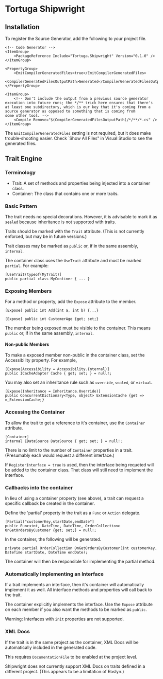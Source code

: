 # Tortuga Shipwright

## Installation


To register the Source Generator, add the following to your project file.

```
<!-- Code Generator -->
<ItemGroup>
	<PackageReference Include="Tortuga.Shipwright" Version="0.1.0" />
</ItemGroup>

<PropertyGroup>
	<EmitCompilerGeneratedFiles>true</EmitCompilerGeneratedFiles>
	<CompilerGeneratedFilesOutputPath>Generated</CompilerGeneratedFilesOutputPath>
</PropertyGroup>

<ItemGroup>
	<!-- Don't include the output from a previous source generator execution into future runs; the */** trick here ensures that there's
at least one subdirectory, which is our key that it's coming from a source generator as opposed to something that is coming from
some other tool. -->
	<Compile Remove="$(CompilerGeneratedFilesOutputPath)/*/**/*.cs" />
</ItemGroup>
```

The `EmitCompilerGeneratedFiles` setting is not required, but it does make trouble-shooting easier. Check  `Show All Files" in Visual Studio to see the generated files.

## Trait Engine

### Terminology

* Trait: A set of methods and properties being injected into a container class.
* Container: The class that contains one or more traits.

### Basic Pattern

The trait needs no special decorations. However, it is advisable to mark it as `sealed` because inheritance is not supported with traits. 

Traits should be marked with the `Trait` attribute. (This is not currently enforced, but may be in future versions.)

Trait classes may be marked as `public` or, if in the same assembly, `internal`. 

The container class uses the `UseTrait` attribute and must be marked `partial`. For example:

```
[UseTrait(typeof(MyTrait)]
public partial class MyContiner { ... }
```

### Exposing Members

For a method or property, add the `Expose` attribute to the member.

```
[Expose] public int Add(int a, int b) {...}

[Expose] public int CustomerAge {get; set;}
```

The member being exposed must be visible to the container. This means `public` or, if in the same assembly, `internal`.

#### Non-public Members

To make a exposed member non-public in the container class, set the Accessibility property. For example,

```
[Expose(Accessibility = Accessibility.Internal)]
public ICacheAdapter Cache { get; set; } = null!;
```


You may also set an inheritance rule such as `override`, `sealed`, or `virtual`.

```
[Expose(Inheritance = Inheritance.Override)]
public ConcurrentDictionary<Type, object> ExtensionCache {get => m_ExtensionCache;}
```

### Accessing the Container

To allow the trait to get a reference to it's container, use the `Container` attribute.


```
[Container]
internal IDataSource DataSource { get; set; } = null!;
```

There is no limit to the number of `Container` properties in a trait. (Presumably each would request a different interface.)

If `RegisterInterface = true` is used, then the interface being requeted will be added to the container class. That class will still need to implement the interface.

### Callbacks into the container

In lieu of using a container property (see above), a trait can request a specific callback be created in the container.

Define the 'partial' property in the trait as a `Func` or `Action` delegate.

```
[Partial("customerKey,startDate,endDate"] 
public Func<int, DateTime, DateTime, OrderCollection> OnGetOrdersByCustomer {get; set;} = null!;
```

In the container, the following will be generated.

```
private partial OrderCollection OnGetOrdersByCustomer(int customerKey, DateTime startDate, DateTime endDate);
```


The container will then be responsible for implementing the partial method. 

### Automatically Implementing an Interface

If a trait implements an interface, then it's container will automatically implement it as well. All interface methods and properties will call back to the trait.

The container explicitly implements the interface. Use the `Expose` attribute on each member if you also want the methods to be marked as `public`.

Warning: Interfaces with `init` properties are not supported.

### XML Docs

If the trait is in the same project as the container, XML Docs will be automatically included in the generated code.

This requires `DocumentationFile` to be enabled at the project level.

Shipwright does not currently support XML Docs on traits defined in a different project. (This appears to be a limitation of Roslyn.)




